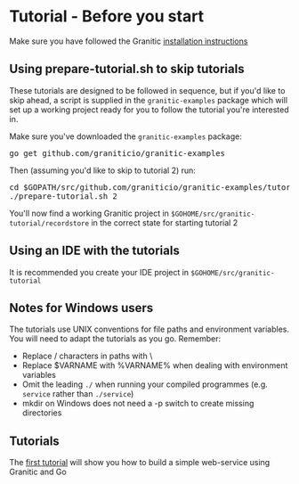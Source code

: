 # Tutorial - Before you start

Make sure you have followed the Granitic [installation instructions](https://github.com/graniticio/granitic/blob/master/doc/installation.md)

## Using prepare-tutorial.sh to skip tutorials 

These tutorials are designed to be followed in sequence, but if you'd like to skip ahead, a script is supplied in the <code>granitic-examples</code> package which will set up a working project ready for you to follow the tutorial you're interested in.

Make sure you've downloaded the <code>granitic-examples</code> package:

<pre>
go get github.com/graniticio/granitic-examples
</pre>

Then (assuming you'd like to skip to tutorial 2) run:

<pre>
cd $GOPATH/src/github.com/graniticio/granitic-examples/tutorial
./prepare-tutorial.sh 2
</pre>

You'll now find a working Granitic project in <code>$GOHOME/src/granitic-tutorial/recordstore</code> in the correct state for starting tutorial 2

## Using an IDE with the tutorials

It is recommended you create your IDE project in <code>$GOHOME/src/granitic-tutorial</code>

## Notes for Windows users

The tutorials use UNIX conventions for file paths and environment variables. You will need to adapt the tutorials as you
go. Remember:

 * Replace / characters in paths with \
 * Replace $VARNAME with %VARNAME% when dealing with environment variables
 * Omit the leading <code>./</code> when running your compiled programmes (e.g. <code>service</code> rather than <code>./service</code>)
 * mkdir on Windows does not need a -p switch to create missing directories

## Tutorials

The [first tutorial](001-fundamentals.md) will show you how to build a simple web-service using Granitic and Go